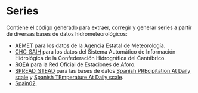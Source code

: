 # Series
Contiene el código generado para extraer, corregir y generar series a partir de diversas bases de datos hidrometeorológicos:
* [AEMET]() para los datos de la Agencia Estatal de Meteorología.
* [CHC_SAIH]() para los datos del Sistema Automático de Información Hidrológica de la Confederación Hidrográfica del Cantábrico.
* [ROEA]() para la Red Oficial de Estaciones de Aforo.
* [SPREAD_STEAD]() para las bases de datos [Spanish PREcipitation At Daily scale](https://digital.csic.es/handle/10261/141218) y [Spanish TEmperature At Daily scale](https://digital.csic.es/handle/10261/177655).
* [Spain02]().

